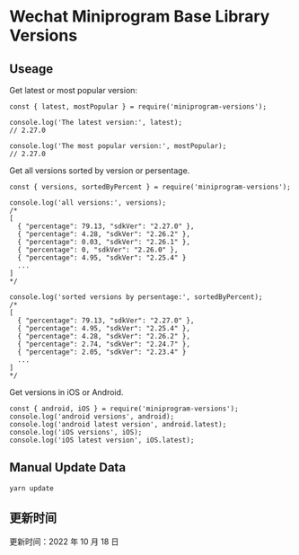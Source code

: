 
# Wechat Miniprogram Base Library Versions

## Useage

Get latest or most popular version:

```;
const { latest, mostPopular } = require('miniprogram-versions');

console.log('The latest version:', latest);
// 2.27.0

console.log('The most popular version:', mostPopular);
// 2.27.0

```

Get all versions sorted by version or persentage.

```
const { versions, sortedByPercent } = require('miniprogram-versions');

console.log('all versions:', versions);
/*
[
  { "percentage": 79.13, "sdkVer": "2.27.0" },
  { "percentage": 4.28, "sdkVer": "2.26.2" },
  { "percentage": 0.03, "sdkVer": "2.26.1" },
  { "percentage": 0, "sdkVer": "2.26.0" },
  { "percentage": 4.95, "sdkVer": "2.25.4" }
  ...
]
*/

console.log('sorted versions by persentage:', sortedByPercent);
/*
[
  { "percentage": 79.13, "sdkVer": "2.27.0" },
  { "percentage": 4.95, "sdkVer": "2.25.4" },
  { "percentage": 4.28, "sdkVer": "2.26.2" },
  { "percentage": 2.74, "sdkVer": "2.24.7" },
  { "percentage": 2.05, "sdkVer": "2.23.4" }
  ...
]
*/
```

Get versions in iOS or Android.

```
const { android, iOS } = require('miniprogram-versions');
console.log('android versions', android);
console.log('android latest version', android.latest);
console.log('iOS versions', iOS);
console.log('iOS latest version', iOS.latest);
```

## Manual Update Data

```
yarn update
```

## 更新时间

更新时间：2022 年 10 月 18 日
